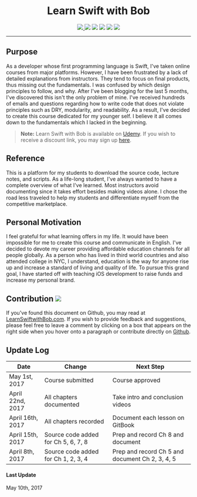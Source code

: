 
<div align="center">
<strong><h1>Learn Swift with Bob</h1></strong>
</div>

<p align="center">
<a href="https://www.bobthedeveloper.io"><img src="https://img.shields.io/badge/Instructor-Bob Lee-CE1312.svg"</a>
<a href="https://udemy.com/learn-swift-with-bob/"><img src="https://img.shields.io/badge/Platform-Udemy-00A202.svg"/></a>
 <a><img src="https://img.shields.io/badge/Langauge-Swift_3.1-E73A05.svg?style=flat"></a>
 <a><img src="https://img.shields.io/badge/iOS-10.3-1E8CFD.svg?style=flat"></a>
 <a href="https://linkedin.com/in/bobthedev"><img src= "https://img.shields.io/badge/LinkedIn-Connect-233642.svg"></a>
<a href="https://blog.bobthedeveloper.io"><img src="https://img.shields.io/badge/Blog-Read-19AA6E.svg"/></a>
</p>
<hr>

## Purpose
As a developer whose first programming language is Swift, I've taken online courses from major platforms. However, I have been frustrated by a lack of detailed explanations from instructors. They tend to focus on final products, thus missing out the fundamentals. I was confused by which design principles to follow, and why. After I've been blogging for the last 5 months, I've discovered this isn't the only problem of mine. I've received hundreds of emails and questions regarding how to write code that does not violate principles such as DRY, modularity, and readability. As a result, I've decided to create this course dedicated for my younger self. I believe it all comes down to the fundamentals which I lacked in the beginning.

> **Note:** Learn Swift with Bob is available on [Udemy](https://udemy.com/learn-swift-with-bob/). If you wish to receive a discount link, you may sign up [here](https://goo.gl/RR4K27).

## Reference
This is a platform for my students to download the source code, lecture notes, and scripts. As a life-long student, I've always wanted to have a complete overview of what I've learned. Most instructors avoid documenting since it takes effort besides making videos alone. I chose the road less traveled to help my students and differentiate myself from the competitive marketplace.

## Personal Motivation
I feel grateful for what learning offers in my life. It would have been impossible for me to create this course and communicate in English. I've decided to devote my career providing affordable education channels for all people globally. As a person who has lived in third world countries and also attended college in NYC, I understand, education is the way for anyone rise up and increase a standard of living and quality of life. To pursue this grand goal, I have started off with teaching iOS development to raise funds and increase my personal brand.

## Contribution [![](https://img.shields.io/badge/contributions-welcome-brightgreen.svg?style=flat)](https://github.com/bobthedev/Course_Learn_Swift_with_Bob)

If you've found this document on Github, you may read at [LearnSwiftwithBob.com](https://learnswiftwithbob.com). If you wish to provide feedback and suggestions, please feel free to leave a comment by clicking on a box that appears on the right side when you hover onto a paragraph or contribute directly on [Github](https://github.com/bobthedev/Course_Learn_Swift_with_Bob).

## Update Log
| Date | Change | Next Step |  
| --- | --- |  --- |
| May 1st, 2017 | Course submitted | Course approved |
| April 22nd, 2017 | All chapters documented | Take intro and conclusion videos |
| April 16th, 2017 | All chapters recorded | Document each lesson on GitBook  |
| April 15th, 2017 | Source code added for Ch 5, 6, 7, 8 | Prep and record Ch 8 and document |
| April 8th, 2017 | Source code added for Ch 1, 2, 3, 4 |  Prep and record Ch 5 and document Ch 2, 3, 4, 5 |

#### Last Update
May 10th, 2017
